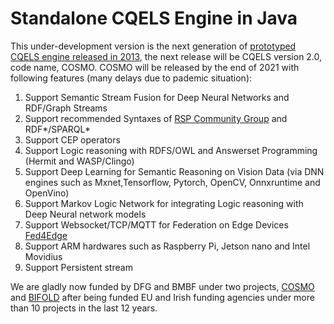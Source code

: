 # Standalone CQELS Engine in Java
This under-development version is the next generation of [ prototyped CQELS engine released in 2013](https://github.com/cqels/CQELS-1.x), the next release will be CQELS version 2.0, code name, COSMO. COSMO will be released by the end of 2021 with following features (many delays due to pademic situation):

1. Support Semantic Stream Fusion for Deep Neural Networks and RDF/Graph Streams
2. Support recommended Syntaxes of [RSP Community Group](https://www.w3.org/community/rsp/) and RDF*/SPARQL*
3. Support CEP operators
4. Support Logic reasoning with RDFS/OWL and  Answerset Programming (Hermit and WASP/Clingo) 
5. Support Deep Learning for Semantic Reasoning on Vision Data (via DNN engines such as Mxnet,Tensorflow, Pytorch, OpenCV, Onnxruntime and OpenVino)
6. Support Markov Logic Network for integrating Logic reasoning with Deep Neural network models
7. Support Websocket/TCP/MQTT  for Federation on Edge Devices [Fed4Edge](https://github.com/cqels/Fed4Edge)
8. Support ARM hardwares such as Raspberry Pi, Jetson nano and Intel Movidius
9. Support Persistent stream

We are gladly now funded by DFG and BMBF under two projects, [COSMO](https://gepris.dfg.de/gepris/projekt/453130567?language=en) and [BIFOLD](https://bifold.berlin/) after being funded EU and Irish funding agencies under more than 10 projects in the last 12 years.
